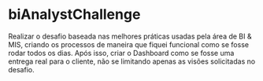 # biAnalystChallenge
Realizar o desafio baseada nas melhores práticas usadas pela área de BI &amp; MIS, criando os processos de maneira que fiquei funcional como se fosse rodar todos os dias. Após isso, criar o Dashboard como se fosse uma entrega real para o cliente, não se limitando apenas as visões solicitadas no desafio.
